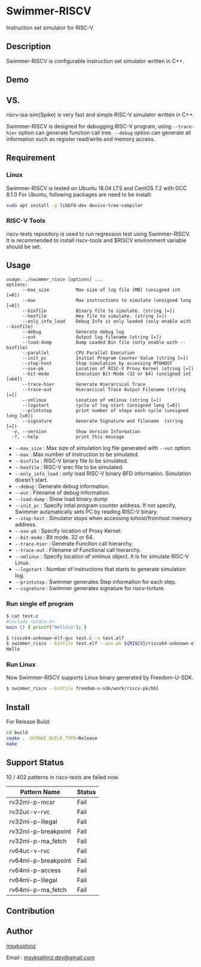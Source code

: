Swimmer-RISCV
=============

Instruction set simulator for RISC-V

## Description

Swimmer-RISCV is configurable instruction set simulator written in C++.

## Demo

## VS.

riscv-isa-sim(Spike) is very fast and simple RISC-V simulator written in C++.

Swimmer-RISCV is designed for debugging RISC-V program, using `--trace-hier` option can generate function call tree.
`--debug` option can generate all information such as register read/write and memory access.

## Requirement

### Linux

Swimmer-RISCV is tested on Ubuntu 18.04 LTS and CentOS 7.2 with GCC 8.1.0
For Ubuntu, following packages are need to be install:

```sh
sudo apt install -y libbfd-dev device-tree-compiler
```

### RISC-V Tools

riscv-tests repository is used to run regression test using Swimmer-RISCV.
It is recommended to install riscv-tools and $RISCV environment variable should be set.

## Usage

```
usage: ./swimmer_riscv [options] ...
options:
      --max_size          Max size of log file [MB] (unsigned int [=0])
      --max               Max instructions to simulate (unsigned long [=0])
      --binfile           Binary file to simulate. (string [=])
      --hexfile           Hex file to simulate. (string [=])
      --only_info_load    Debug Info is only loaded (only enable with --binfile)
      --debug             Generate debug log
      --out               Output log filename (string [=])
      --load-dump         Dump Loaded Bin file (only enable with --binfile)
      --parallel          CPU Parallel Execution
      --init_pc           Initial Program Counter Value (string [=])
      --stop-host         Stop simulation by accessing MTOHOST
      --use-pk            Location of RISC-V Proxy Kernel (string [=])
      --bit-mode          Execution Bit-Mode (32 or 64) (unsigned int [=64])
      --trace-hier        Generate Hierarcical Trace
      --trace-out         Hierarcical Trace Output Filename (string [=])
      --vmlinux           Location of vmlinux (string [=])
      --logstart          cycle of log start (unsigned long [=0])
      --printstep         print number of steps each cycle (unsigned long [=0])
      --signature         Generate Signature and filename  (string [=])
  -v, --version           Show Version Information
  -?, --help              print this message
```

- `--max_size` : Max size of simulation log file generated with `--out` option.
- `--max` : Max number of instruction to be simulated.
- `--binfile` : RISC-V binary file to be simulated.
- `--hexfile` : RISC-V srec file to be simulated.
- `--only_info_load` : only load RISC-V binary BFD information. Simulation doesn't start.
- `--debug` : Generate debug information.
- `--out` : Filename of debug information.
- `--load-dump` : Show load binary dump
- `--init_pc` : Specify intial program counter address. If not specify, Swimmer autamatically sets PC by reading RISC-V binary.
- `--stop-host` : Simulator stops when accessing tohost/fromhost memory address.
- `--use-pk` : Specify location of Proxy Kernel.
- `--bit-mode` : Bit mode. 32 or 64.
- `--trace-hier` : Generate Function call hierarchy.
- `--trace-out` : Filename of Functional call hierarchy.
- `--vmlinux` : Specify location of vmlinux object. It is for simulate RISC-V Linux.
- `--logstart` : Number of instructions that starts to generate simulation log.
- `--printstep` : Swimmer generates Step information for each step.
- `--signature` : Swimmer generates signature for riscv-torture.

### Run single elf program

```sh
$ cat test.c
#include <stdio.h>
main () { printf("Hello\n"); }

$ riscv64-unknown-elf-gcc test.c -o test.elf
$ swimmer_riscv --binfile test.elf --use-pk ${RISCV}/riscv64-unknown-elf/bin/pk
Hello
```

### Run Linux

Now Swimmer-RISCV supports Linux binary generated by Freedom-U-SDK.

```sh
$ swimmer_riscv --binfile freedom-u-sdk/work/riscv-pk/bbl
```

## Install

For Release Build:

```sh
cd build
cmake . -DCMAKE_BUILD_TYPE=Release
make
```

## Support Status

10 / 402 patterns in riscv-tests are failed now.

| Pattern Name        | Status |
|---------------------|--------|
| rv32mi-p-mcsr       | Fail   |
| rv32uc-v-rvc        | Fail   |
| rv32mi-p-illegal    | Fail   |
| rv32mi-p-breakpoint | Fail   |
| rv32mi-p-ma_fetch   | Fail   |
| rv64uc-v-rvc        | Fail   |
| rv64mi-p-breakpoint | Fail   |
| rv64mi-p-access     | Fail   |
| rv64mi-p-illegal    | Fail   |
| rv64mi-p-ma_fetch   | Fail   |

## Contribution

## Author

[msyksphinz](https://github.com/msyksphinz)

Email : msyksphinz.dev@gmail.com
